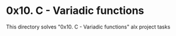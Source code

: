 # 0x10. C - Variadic functions

This directory solves "0x10. C - Variadic functions" alx project tasks

